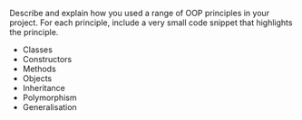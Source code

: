 Describe and explain how you used a range of OOP principles in your project. For each principle, include a very small code snippet that highlights the principle.
- Classes
- Constructors
- Methods
- Objects
- Inheritance
- Polymorphism
- Generalisation
